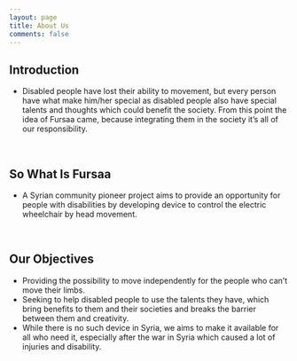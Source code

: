 ```yaml
---
layout: page
title: About Us
comments: false
---
```


## Introduction
* Disabled people have lost their ability to movement, but every person have what make him/her special as disabled people also have special talents and thoughts which could benefit the society.
 From this point the idea of Fursaa came, because integrating them in the society it’s all of our responsibility.


<br>

## So What Is Fursaa
* A Syrian community pioneer project aims to provide an opportunity for people with disabilities by developing device to control the electric wheelchair by head movement.


<br>

## Our Objectives
* Providing the possibility to move independently for the people who can’t move their limbs.
* Seeking to help disabled people to use the talents they have, which bring benefits to them and their societies and breaks the barrier between them and creativity.
* While there is no such device in Syria, we aims to make it available for all who need it, especially after the war in Syria which caused a lot of injuries and disability.
